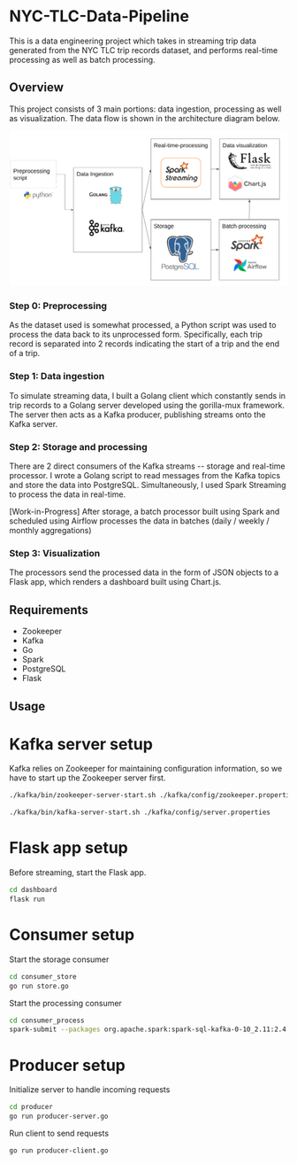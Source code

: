 # NYC-TLC-Data-Pipeline

This is a data engineering project which takes in streaming trip data generated from the NYC TLC trip records dataset, and performs real-time processing as well as batch processing. 

## Overview

This project consists of 3 main portions: data ingestion, processing as well as visualization. The data flow is shown in the architecture diagram below. 

![alt text](https://github.com/sith0008/NYC-TLC-Data-Pipeline/blob/master/architecture.png?raw=true)

### Step 0: Preprocessing

As the dataset used is somewhat processed, a Python script was used to process the data back to its unprocessed form. Specifically, each trip record is separated into 2 records indicating the start of a trip and the end of a trip.

### Step 1: Data ingestion

To simulate streaming data, I built a Golang client which constantly sends in trip records to a Golang server developed using the gorilla-mux framework. The server then acts as a Kafka producer, publishing streams onto the Kafka server. 

### Step 2: Storage and processing

There are 2 direct consumers of the Kafka streams -- storage and real-time processor. I wrote a Golang script to read messages from the Kafka topics and store the data into PostgreSQL. Simultaneously, I used Spark Streaming to process the data in real-time. 

[Work-in-Progress] After storage, a batch processor built using Spark and scheduled using Airflow processes the data in batches (daily / weekly / monthly aggregations)

### Step 3: Visualization

The processors send the processed data in the form of JSON objects to a Flask app, which renders a dashboard built using Chart.js. 


## Requirements

- Zookeeper 
- Kafka
- Go
- Spark
- PostgreSQL
- Flask

## Usage

# Kafka server setup

Kafka relies on Zookeeper for maintaining configuration information, so we have to start up the Zookeeper server first.
```bash
./kafka/bin/zookeeper-server-start.sh ./kafka/config/zookeeper.properties
```
```bash
./kafka/bin/kafka-server-start.sh ./kafka/config/server.properties
```

# Flask app setup

Before streaming, start the Flask app. 

```bash
cd dashboard
flask run
```

# Consumer setup

Start the storage consumer
```bash
cd consumer_store
go run store.go
```

Start the processing consumer
```bash
cd consumer_process
spark-submit --packages org.apache.spark:spark-sql-kafka-0-10_2.11:2.4.5 process.py
```

# Producer setup

Initialize server to handle incoming requests
```bash
cd producer
go run producer-server.go
```

Run client to send requests
```bash
go run producer-client.go
```




